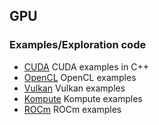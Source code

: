 ## GPU

### Examples/Exploration code
* [CUDA](./cuda) CUDA examples in C++
* [OpenCL](./opencl/README.md) OpenCL examples
* [Vulkan](./vulkan/README.md) Vulkan examples
* [Kompute](./kompute/README.md) Kompute examples
* [ROCm](./rocm/README.md) ROCm examples
